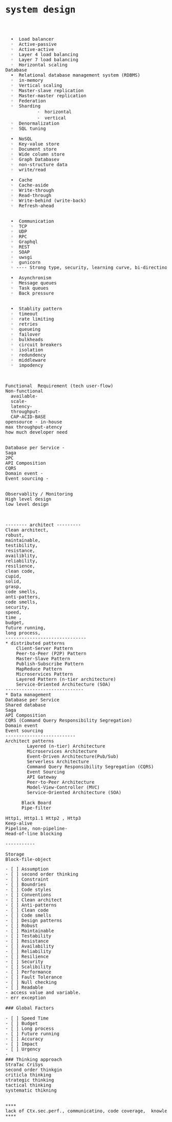 
<pre>
  <h1>system design</h1>


  •  Load balancer
  ◦  Active-passive
  ◦  Active-active
  ◦  Layer 4 load balancing
  ◦  Layer 7 load balancing
  ◦  Horizontal scaling
Database
  •  Relational database management system (RDBMS)
  ◦  in-memory 
  ◦  Vertical scaling
  ◦  Master-slave replication
  ◦  Master-master replication
  ◦  Federation
  ◦  Sharding
            ⁃  horizontal
            ⁃  vertical
  ◦  Denormalization
  ◦  SQL tuning
  
  •  NoSQL
  ◦  Key-value store
  ◦  Document store
  ◦  Wide column store
  ◦  Graph Databasev
  ◦  non-structure data
  ◦  write/read 

  •  Cache
  ◦  Cache-aside
  ◦  Write-through
  ◦  Read-through
  ◦  Write-behind (write-back)
  ◦  Refresh-ahead


  •  Communication
  ◦  TCP
  ◦  UDP
  ◦  RPC
  ◦  Graphql
  ◦  REST
  ◦  SOAP
  ◦  uwsgi
  ◦  gunicorn
  ◦ ---- Strong type, security, learning curve, bi-directinoal, versionning

  •  Asynchronism
  ◦  Message queues
  ◦  Task queues
  ◦  Back pressure


  •  Stablity pattern
  ◦  timeout
  ◦  rate limiting
  ◦  retries
  ◦  queueing
  ◦  failover
  ◦  bulkheads
  ◦  circuit breakers
  ◦  isolation
  ◦  redundency
  ◦  middleware
  ◦  impodency



Functional  Requirement (tech user-flow)
Non-functional 
  available-
  scale-
  latency-
  throughput-
  CAP-ACID-BASE
opensource - in-house
max throughput-atency 
how much developer need


Database per Service -
Saga 
2PC      
API Composition 
CQRS 
Domain event -
Event sourcing -


Observablity / Monitoring
High level design 
low level design



-------- architect ---------
Clean architect,
robust,
maintainable, 
testibility, 
resistance, 
availiblity,       
reliability, 
resilience,
clean code, 
cupid, 
solid, 
grasp, 
code smells,       
anti-patters, 
code smells, 
security, 
speed, 
time , 
budget,
future running,
long process, 
------------------------------   
* distributed patterns
    Client-Server Pattern
    Peer-to-Peer (P2P) Pattern
    Master-Slave Pattern
    Publish-Subscribe Pattern
    MapReduce Pattern
    Microservices Pattern
    Layered Pattern (n-tier architecture)
    Service-Oriented Architecture (SOA)    
-----------------------------
* Data management
Database per Service
Shared database
Saga
API Composition
CQRS (Command Query Responsibility Segregation)
Domain event
Event sourcing 
--------------------------
Architect patterns
		Layered (n-tier) Architecture
		Microservices Architecture
		Event-Driven Architecture(Pub/Sub)
		Serverless Architecture
		Command Query Responsibility Segregation (CQRS)
		Event Sourcing
		API Gateway
		Peer-to-Peer Architecture
		Model-View-Controller (MVC)
		Service-Oriented Architecture (SOA)
		
	  Black Board
	  Pipe-filter

Http1, Http1.1 Http2 , Http3
Keep-alive
Pipeline, non-pipeline-
Head-of-line blocking

-----------

Storage
Block-file-object
</pre>

<pre>
- [ ] Assumption
- [ ] second order thinking
- [ ] Constraint
- [ ] Boundries
- [ ] Code styles
- [ ] Conventions
- [ ] Clean architect
- [ ] Anti-patterns
- [ ] Clean code
- [ ] Code smells
- [ ] Design patterns
- [ ] Robust
- [ ] Maintainable
- [ ] Testability
- [ ] Resistance
- [ ] Availability
- [ ] Reliability
- [ ] Resilience
- [ ] Security
- [ ] Scalibility
- [ ] Performance
- [ ] Fault Tolerance
- [ ] Null checking
- [ ] Readable
- access value and variable.
- err exception

### Global Factors

- [ ] Speed Time
- [ ] Budget
- [ ] Long process
- [ ] Future running
- [ ] Accuracy
- [ ] Impact
- [ ] Urgency
- 
### Thinking approach
StraTac CriSys
second order thinkgin
criticla thinking
strategic thinking
tactical thinking
systematic thikning


**** 
lack of Ctx.sec.perf., communicatino, code coverage,  knowledge, xp. strateguc thinking, systamatc, critical.tactical,analytic, practical, creative. makes pricipals fail.
****
</pre>
